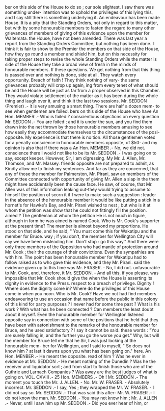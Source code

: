 ber on this side of the House to do so ; our sole slightest. I saw there was something under- intention was to uphold the privileges of this lying this, and I say still there is something underlying it. An endeavour has been made House. It is a pity that the Standing Orders, not only in regard to this matter, but with by some honourable members to fasten the regard to many other grievances of members of giving of this evidence upon the member for Waitemata. the House, have not been amended. There was last year a report from the Standing Orders Committee, but nothing has been done. I think it is fair to show to the Premier the members on that side of the House, how they go round a member and shield him, but on this necessity for taking proper steps to revise the whole Standing Orders while the matter is side of the House they take a broad view of fresh in the minds of honourable members. If these questions. We get nothing from that this thing is passed over and nothing is done, side at all. They watch every opportunity. Breach of faith ! They think nothing of vary- the same grievances probably will crop up again, ing from every tenet of what should be and the House will be just as far from a proper observed in this Chamber. They would violate settlement of the matter as it has been during the whole thing and laugh over it, and think it the last two sessions. Mr. SEDDON (Premier) .- It is very amusing a smart thing. There are half a dozen mem- to see when gentlemen are foiled. bers on this side of the House who have An Hon. MEMBER .- Who is foiled ? conscientious objections on every question Mr. SEDDON .- You are foiled ; and it is under the sun, and you find them drawn into the net thrown by those honourable members amusing to see how easily they accommodate themselves to the circumstances of the posi- opposite. My experience is that there is no tion. All those gentlemen voted for a penalty conscience in honourable members opposite, of $50- and my opinion is also that if there was a An Hon. MEMBER .- No, we did not. conscience there I would not like to be its Mr. SEDDON .- I was going on to say, except keeper. However, Sir, I am digressing. My Mr. J. Allen, Mr. Thomson, and Mr. Massey. friends opposite are not prepared to admit, as Kindly allow me to finish my sentences. And far as they are concerned, that any of those the member for Palmerston, Mr. Pirani, saw an members of the Committee connected with opportunity of giving Mr. Allen a slap in the them might have accidentally been the cause face. He saw, of course, that Mr. Allen was of this information leaking out-they would trying to assume to himself the position of scorn it if I were to make such a suggestion : leader in the absence of the honourable member it would be like putting a stick in a hornet's for Hawke's Bay, and Mr. Pirani wished to nest ; but who is it at whom the petition was show that he could not fittingly fill the position. aimed ? The gentleman at whom the petition He is not much in figure, although in form he was aimed is named Cook. Who is Mr. Cook's supporter at the present time? The member is almost beyond my proportions. He stood on that side, and he said, " You must come this for Wakatipu and the member for Bruce. way ; if you don't, the member for Wellington City will say we have been misleading him. Don't stop : go this way." And there were only three members of the Opposition who had mantle of protection around Mr. Cook ; their the courage of their convictions. Even the sympathies are with him. The point has been honourable member for Wakatipu had to follow raised as to who gave this evidence, and they Mr. Pirani. said the evidence given up to this time was Mr. FRASER. - No, I did not. unfavourable to Mr. Cook, and, therefore, it Mr. SEDDON. - And all this, if you please. was impossible that Mr. Cook should give the when the House is asserting its dignity in evidence to the Press. respect to a breach of privilege. Dignity ! Where does the dignity come in? Where do the privileges of this House come in when you noon. Who is Mr. Cook? Have we not had find members endeavouring to use an occasion that name before the public in this colony of this kind for party purposes ? I never had for some time past ? What is his work ? With what has he been connected ? Can members the least doubt about it myself. Even the honourable member for Wellington listened opposite say in connection with some of the positions that he held that they have been with astonishment to the remarks of the honourable member for Bruce, and he used satisfactory ? I say it cannot be said. these words : "You are surely falling in, and the further you go the worse you get." Why, but will the member for Bruce tell me that he Sir, I was just looking at the honourable mem- ber for Wellington, and I said to myself, " So does not know him ? at last it dawns upon you what has been going on." here. An Hon. MENBER .- He meant the opposite. read of him ? Was he ever in evidence at Mr. SEDDON .- He meant nothing of the Dunedin ? Was he the receiver and liquidator sort ; and from start to finish those who are of the Guthrie and Larnach Companies ? Was away are the best judges of what is going on. VOL. OXVIII .- 25 Hon. MEMBERS .- Oh ! Mr. SEDDON .- The moment you touch the Mr. J. ALLEN. - No. Mr. W. FRASER. - Absolutely incorrect. Mr. SEDDON .- I say, Yes ; they wrapped the Mr. W. FRASER. - I did not say so. Mr. SEDDON .- That was said this after- Mr. W. FRASER .- I do not know the man. Mr. SEDDON .- You may not know him ; Mr. J. ALLEN .- Never, until I saw him up Mr. SEDDON .- Did you ever hear of him, or 
